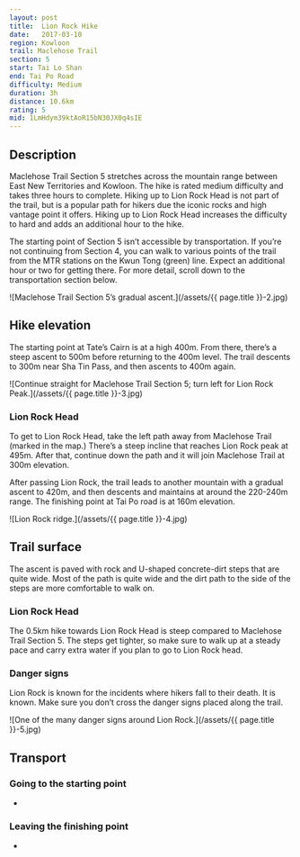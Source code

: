 ```yaml
---
layout: post
title:  Lion Rock Hike
date:   2017-03-10
region: Kowloon
trail: Maclehose Trail
section: 5
start: Tai Lo Shan
end: Tai Po Road
difficulty: Medium
duration: 3h
distance: 10.6km
rating: 5
mid: 1LmHdym39ktAoR15bN30JX0q4sIE
---
```

## Description

Maclehose Trail Section 5 stretches across the mountain range between East New Territories and Kowloon. The hike is rated medium difficulty and takes three hours to complete. Hiking up to Lion Rock Head is not part of the trail, but is a popular path for hikers due the iconic rocks and high vantage point it offers. Hiking up to Lion Rock Head increases the difficulty to hard and adds an additional hour to the hike.

The starting point of Section 5 isn’t accessible by transportation. If you’re not continuing from Section 4, you can walk to various points of the trail from the MTR stations on the Kwun Tong (green) line. Expect an additional hour or two for getting there. For more detail, scroll down to the transportation section below.

![Maclehose Trail Section 5’s gradual ascent.](/assets/{{ page.title }}-2.jpg)

## Hike elevation

The starting point at Tate’s Cairn is at a high 400m. From there, there’s a steep ascent to 500m before returning to the 400m level. The trail descents to 300m near Sha Tin Pass, and then ascents to 400m again.

![Continue straight for Maclehose Trail Section 5; turn left for Lion Rock Peak.](/assets/{{ page.title }}-3.jpg)

### Lion Rock Head
To get to Lion Rock Head, take the left path away from Maclehose Trail (marked in the map.) There’s a steep incline that reaches Lion Rock peak at 495m. After that, continue down the path and it will join Maclehose Trail at 300m elevation.

After passing Lion Rock, the trail leads to another mountain with a gradual ascent to 420m, and then descents and maintains at around the 220-240m range. The finishing point at Tai Po road is at 160m elevation.

![Lion Rock ridge.](/assets/{{ page.title }}-4.jpg)

## Trail surface

The ascent is paved with rock and U-shaped concrete-dirt steps that are quite wide. Most of the path is quite wide and the dirt path to the side of the steps are more comfortable to walk on.

### Lion Rock Head
The 0.5km hike towards Lion Rock Head is steep compared to Maclehose Trail Section 5. The steps get tighter, so make sure to walk up at a steady pace and carry extra water if you plan to go to Lion Rock head.

### Danger signs
Lion Rock is known for the incidents where hikers fall to their death. It is known. Make sure you don’t cross the danger signs placed along the trail.

![One of the many danger signs around Lion Rock.](/assets/{{ page.title }}-5.jpg)

## Transport

### Going to the starting point

-

### Leaving the finishing point

-